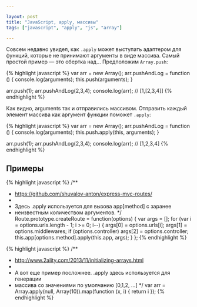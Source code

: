 ```yaml
---

layout: post
title: "JavaScript, apply, массивы"
tags: ["javascript", "apply", "js", "array"]

---
```


Совсем недавно увидел, как `.apply` может выступать адаптером для функций,
которые не принимают аргументы в виде массива. Самый простой пример — это
обертка над… Предположим `Array.push`:

{% highlight javascript %}
var arr = new Array();
arr.pushAndLog = function () {
  console.log(arguments);
  this.push(arguments);
}

arr.push(1);
arr.pushAndLog(2,3,4);
console.log(arr); // [1,[2,3,4]]
{% endhighlight %}

Как видно, arguments так и отправились массивом. Отправить 
каждый элемент массива как аргумент функции поможет `.apply`:

{% highlight javascript %}
var arr = new Array();
arr.pushAndLog = function () {
  console.log(arguments);
  this.push.apply(this, arguments);
}

arr.push(1);
arr.pushAndLog(2,3,4);
console.log(arr); // [1,2,3,4]
{% endhighlight %}

## Примеры


{% highlight javascript %}
/**
 * https://github.com/shuvalov-anton/express-mvc-routes/
 *
 * Здесь .apply используется для вызова app[method] с заранее 
 * неизвестным количеством аргументов.
 */
Route.prototype.createRoute = function(options) {
  var args = [];
  for (var i = options.urls.length - 1; i >= 0; i--) {
    args[0] = options.urls[i];
    args[1] = options.middlewares;
    if (options.controller) args[2] = options.controller;
    this.app[options.method].apply(this.app, args);
  }
};
{% endhighlight %}

{% highlight javascript %}
/**
 * http://www.2ality.com/2013/11/initializing-arrays.html
 * 
 * А вот еще пример посложнее. .apply здесь используется для генерации
 * массива со значениями по умолчанию [0,1,2, ...]
 */
var arr = Array.apply(null, Array(10)).map(function (x, i) {
  return i 
});
{% endhighlight %}